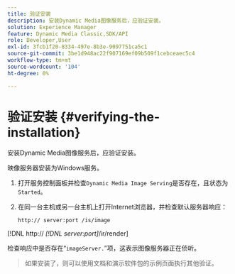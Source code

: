 ```yaml
---
title: 验证安装
description: 安装Dynamic Media图像服务后，应验证安装。
solution: Experience Manager
feature: Dynamic Media Classic,SDK/API
role: Developer,User
exl-id: 3fcb1f20-8334-497e-8b3e-9097751ca5c1
source-git-commit: 3be1d948ac22f907169ef09b509f1cebceaec5c4
workflow-type: tm+mt
source-wordcount: '104'
ht-degree: 0%

---
```


# 验证安装 {#verifying-the-installation}

安装Dynamic Media图像服务后，应验证安装。

映像服务器安装为Windows服务。

1. 打开服务控制面板并检查`Dynamic Media Image Serving`是否存在，且状态为`Started`。
1. 在同一台主机或另一台主机上打开Internet浏览器，并检查默认服务器响应：

   `http:// server:port /is/image`

[!DNL  http:// *[!DNL server:port]*/ir/render]

检查响应中是否存在“`imageServer.`”项，这表示图像服务器正在侦听。
>如果安装了，则可以使用文档和演示软件包的示例页面执行其他验证。
